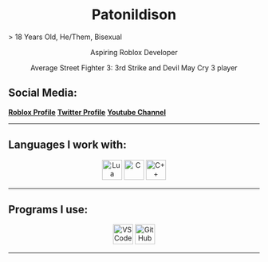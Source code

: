 <h1 align="center">Patonildison</h1>
> 18 Years Old, He/Them, Bisexual
<p align="center">
  Aspiring Roblox Developer
</p>
<p align="center">
  Average Street Fighter 3: 3rd Strike and Devil May Cry 3 player
</p>

## Social Media:
  [**Roblox Profile**](https://roblox.com/users/2846615902/profile)
  [**Twitter Profile**](https://x.com/soulcore00/)
  [**Youtube Channel**](https://www.youtube.com/@Patonildison)

---

## Languages I work with:

<div align="center">
  <img src="https://cdn.jsdelivr.net/gh/devicons/devicon/icons/lua/lua-original.svg" width="40" alt="Lua"/>
  <img src="https://cdn.jsdelivr.net/gh/devicons/devicon/icons/c/c-original.svg" width="40" alt="C"/>
  <img src="https://cdn.jsdelivr.net/gh/devicons/devicon/icons/cplusplus/cplusplus-original.svg" width="40" alt="C++"/>
</div>

---

## Programs I use:

<div align="center">
  <img src="https://cdn.jsdelivr.net/gh/devicons/devicon/icons/vscode/vscode-original.svg" width="40" alt="VS Code"/>
  <img src="https://cdn.jsdelivr.net/gh/devicons/devicon/icons/github/github-original.svg" width="40" alt="GitHub"/>
</div>

---

<p align="center">
  
</p>
